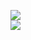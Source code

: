 [![](https://img.shields.io/badge/Made%20With-Github%20Spray-lightgrey.svg?style=for-the-badge&logo=github)](https://github.com/Annihil/github-spray#22119)  
[![](https://i.imgur.com/2DrTn0Z.gif)](https://github.com/Annihil/github-spray)